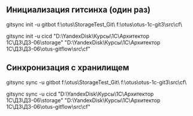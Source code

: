 ## Инициализация гитсинха (один раз)

gitsync init -u gitbot f:\otus\StorageTest_Git\ f:\otus\otus-1c-git3\src\cf\

gitsync init -u cicd "D:\YandexDisk\Курсы\1С\Архитектор 1С\ДЗ\ДЗ-06\storage\" "D:\YandexDisk\Курсы\1С\Архитектор 1С\ДЗ\ДЗ-06\otus-gitflow\src\cf\"

## Синхронизация с хранилищем

gitsync sync -u gitbot f:\otus\StorageTest_Git\ f:\otus\otus-1c-git3\src\cf\

gitsync sync -u cicd "D:\YandexDisk\Курсы\1С\Архитектор 1С\ДЗ\ДЗ-06\storage" "D:\YandexDisk\Курсы\1С\Архитектор 1С\ДЗ\ДЗ-06\otus-gitflow\src\cf"